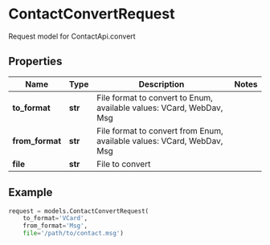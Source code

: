 # ContactConvertRequest

Request model for ContactApi.convert

## Properties

Name | Type | Description | Notes
---- | ---- | ----------- | -----
**to_format** |**str** |File format to convert to Enum, available values: VCard, WebDav, Msg |
**from_format** |**str** |File format to convert from Enum, available values: VCard, WebDav, Msg |
**file** |**str** |File to convert |

## Example
```python
request = models.ContactConvertRequest(
    to_format='VCard',
    from_format='Msg',
    file='/path/to/contact.msg')
```
